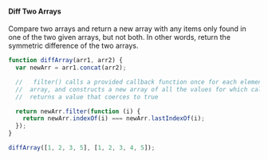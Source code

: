 #### Diff Two Arrays

Compare two arrays and return a new array with any items only found in one of the two given arrays, but not both. In other words, return the symmetric difference of the two arrays.

```javascript
function diffArray(arr1, arr2) {
  var newArr = arr1.concat(arr2);

  //   filter() calls a provided callback function once for each element in an
  //  array, and constructs a new array of all the values for which callback 
  //  returns a value that coerces to true

  return newArr.filter(function (i) {
    return newArr.indexOf(i) === newArr.lastIndexOf(i);  
  });
}

diffArray([1, 2, 3, 5], [1, 2, 3, 4, 5]);
```
